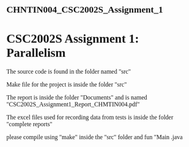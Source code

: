 <html>
<head>
  <style>
  div {
  	font-family: Georgia, Verdana;
  	font-size: 12pt;
  }
  h1 {
  	font-family: "Times New Roman", Verdana;
  	font-size: 24pt;
  }
  h2 {
  	font-family: "Times New Roman", Verdana;
  	font-size: 18pt;
  }
  </style>
</head>
  
<body>

<h2>CHNTIN004_CSC2002S_Assignment_1</h2>
<h1>CSC2002S Assignment 1: Parallelism</h1>
<div>
<p>The source code is found in the folder named "src"</p>
<p>Make file for the project is inside the folder "src"</p>
<p>The report is inside the folder "Documents" and is named "CSC2002S_Assignment1_Report_CHMTIN004.pdf"</p>
<p>The excel files used for recording data from tests is inside the folder "complete reports"</p>
<p>please compile using "make" inside the "src" folder and fun "Main .java</p>
</div>
</body>
</html>
